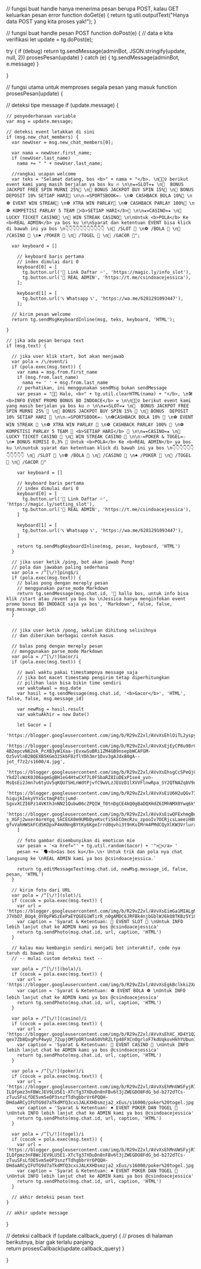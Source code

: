 // fungsi buat handle hanya menerima pesan berupa POST, kalau GET keluarkan pesan error
function doGet(e) {
  return tg.util.outputText("Hanya data POST yang kita proses yak!");
}

// fungsi buat handle pesan POST
function doPost(e) {
  // data e kita verifikasi
  let update = tg.doPost(e);

  try {
    if (debug) return tg.sendMessage(adminBot, JSON.stringify(update, null, 2))
    prosesPesan(update)
  } catch (e) {
    tg.sendMessage(adminBot, e.message)
  }

}

// fungsi utama untuk memproses segala pesan yang masuk
function prosesPesan(update) {

  // deteksi tipe message
  if (update.message) {

    // penyederhanaan variable
    var msg = update.message;

    // deteksi event letakkan di sini
    if (msg.new_chat_members) {
      var newUser = msg.new_chat_members[0];

      var nama = newUser.first_name;
      if (newUser.last_name)
        nama += " " + newUser.last_name;

      //rangkai ucapan welcome
      var teks = "Selamat datang, bos <b>" + nama + "</b>. \n💁🏻‍♀️ berikut event kami yang masih berjalan ya bos ku 🔥 \n\n★=SLOT=★ \n🎰	BONUS JACKPOT FREE SPIN MURNI 25%🚨 \n🎰 BONUS JACKPOT BUY SPIN 15%🚨 \n🎰 BONUS  DEPOSIT 10% SETIAP HARI🚨 \n\n☆=SPORTSBOOK=☆ \n⚽ CASHBACK BOLA 10%🚨 \n⚽ EVENT WIN STREAK🚨 \n⚽ XTRA WIN PARLAY🚨 \n⚽ CASHBACK PARLAY 100%🚨 \n⚽ KOMPETISI PARLAY 5 TEAM 🚨<b>SETIAP HARI</b>🚨 \n\n★=CASINO=★ \n🎲 LUCKY TICKET CASINO🚨 \n🎲 WIN STREAK CASINO🚨 \n\nUntuk <b>POLA</b> Ke <b>REAL ADMIN</b> ya bos ku \n\nSyarat dan ketentuan EVENT bisa klick di bawah ini ya bos \n👇👇👇👇👇👇👇👇👇👇👇 \n🎰 /SLOT 🚨 \n⚽ /BOLA 🚨 \n🎲 /CASINO 🚨 \n♠ /POKER 🚨 \n🎱 /TOGEL 🚨 \n🚨 /GACOR 📢";

      var keyboard = []

        // keyboard baris pertama
        // index dimulai dari 0
        keyboard[0] = [
          tg.button.url('💯 Link Daftar 💦', 'https://magic.ly/info_slot'),
          tg.button.url('👥 REAL ADMIN', 'https://t.me/csindoacejessica'),
        ];

        keyboard[1] = [
          tg.button.url('📞 Whatsapp 📞', 'https://wa.me/6281291093447'),
        ];

      // kirim pesan welcome
      return tg.sendMsgKeyboardInline(msg, teks, keyboard, 'HTML');
      
    }

    // jika ada pesan berupa text
    if (msg.text) {

      // jika user klik start, bot akan menjawab
      var pola = /\/event/i
      if (pola.exec(msg.text)) {
        var nama = msg.from.first_name
        if (msg.from.last_name)
          nama += ' ' + msg.from.last_name
        // perhatikan, ini menggunakan sendMsg bukan sendMessage
        var pesan = "🙋🏽 Halo, <b>" + tg.util.clearHTML(nama) + "</b>, \n🛠 <b>INFO EVENT PROMO BONUS BO INDOACE</b> ⚒ \n\n💁🏻‍♀️ berikut event kami yang masih berjalan ya bos ku 🔥 \n\n★=SLOT=★ \n🎰	BONUS JACKPOT FREE SPIN MURNI 25% 🚨 \n🎰 BONUS JACKPOT BUY SPIN 15% 🚨 \n🎰 BONUS  DEPOSIT 10% SETIAP HARI 🚨 \n\n☆=SPORTSBOOK=☆ \n⚽CASHBACK BOLA 10% 🚨 \n⚽ EVENT WIN STREAK 🚨 \n⚽ XTRA WIN PARLAY 🚨 \n⚽ CASHBACK PARLAY 100% 🚨 \n⚽ KOMPETISI PARLAY 5 TEAM 🚨 <b>SETIAP HARI</b> 🚨 \n\n★=CASINO=★ \n🎲 LUCKY TICKET CASINO 🚨 \n🎲 WIN STREAK CASINO 🚨 \n\n☆=POKER & TOGEL=☆ \n♠ BONUS KOMISI 0,3% 🚨 Untuk <b>POLA</b> Ke <b>REAL ADMIN</b> ya bos ku \n\nuntuk syarat dan ketentuan klick di bawah ini ya bos \n👇👇👇👇👇👇👇👇👇👇👇 \n🎰 /SLOT 🚨 \n⚽ /BOLA 🚨 \n🎲 /CASINO 🚨 \n♠ /POKER 🚨 \n🎱 /TOGEL 🚨 \n🚨 /GACOR 📢"

        var keyboard = []

        // keyboard baris pertama
        // index dimulai dari 0
        keyboard[0] = [
          tg.button.url('💯 Link Daftar 💦', 'https://magic.ly/setting_slot'),
          tg.button.url('👥 REAL ADMIN', 'https://t.me/csindoacejessica'),
        ]

        keyboard[1] = [
          tg.button.url('📞 Whatsapp 📞', 'https://wa.me/6281291093447'),
        ]

        return tg.sendMsgKeyboardInline(msg, pesan, keyboard, 'HTML')
      }

      // jika user ketik /ping, bot akan jawab Pong!
      // pola dan jawaban paling sederhana
      var pola = /^[\/!]ping$/i
      if (pola.exec(msg.text)) {
        // balas pong dengan mereply pesan
        // menggunakan parse_mode Markdown
        return tg.sendMessage(msg.chat.id, '🏓 hallo bos, untuk info bisa klik /start atau /event ya bos ku \nJessica hanya menginfokan event promo bonus BO INODACE saja ya bos', 'Markdown', false, false, msg.message_id)
      }


      // jika user ketik /pong, sekalian dihitung selisihnya
      // dan diberikan berbagai contoh kasus

      // balas pong dengan mereply pesan
      // menggunakan parse_mode Markdown
      var pola = /^[\/!]Gacor/i
      if (pola.exec(msg.text)) {

        // awal waktu pakai timestampnya message saja
        // jika bot macet timestamp pengirim tetap diperhitungkan
        // pilihan lain bisa bikin time sendiri
        var waktuAwal = msg.date
        var hasil = tg.sendMessage(msg.chat.id, '<b>Gacor</b>', 'HTML', false, false, msg.message_id)

        var newMsg = hasil.result
        var waktuAkhir = new Date()

        let Gacor = [
          'https://blogger.googleusercontent.com/img/b/R29vZ2xl/AVvXsEhlOiTL2yspyBIOtKK7ehb3qg3GmvvTBbv1_i2hCODG52nGYNKSGCU_YTJDY655b47AjMCdJzzEQQBxxk5cgyUWrhMiOrSRrozmrrYpze0pR514ddtZ0tWjftawPtRGG6BgV6Yg4o77ooFzxuESjBm483emQ02tDQIo6K6xTLuX6Df7JIda0EYpXZuK/s1600/3.jpg',
          'https://blogger.googleusercontent.com/img/b/R29vZ2xl/AVvXsEjEyCP8u98rCK8bXS9jfHGyRKJLO_NWRc5H8mJVxT1_zVuk6iQ_tsnGFNIn6_pe3XIo57PGPJL-4B2epcvN62ok_PcXB3yW1Xaa-jEvxwSuBRi1ZM4GB9nsepbWCAFGM-Oz5vVlnB2BQEXB5KGm32SkbF8zflYDh3mr1Dxv3gAJdxB0gA--jot_f7z2/s1600/4.jpg',
          'https://blogger.googleusercontent.com/img/b/R29vZ2xl/AVvXsEhsgCcSPeQj0_Go5Uj0-Ykd2lvWzK0J06agmSgBH1eG4HtwCXf7L0FSbaRZ8IuDExP1se4_yvn-MsQsEi2Jmn7v6tyUv5qKQU7SHLnWdtPjvfC9wVLzJEUzD1lXVVFlnwRpa_SY2QTNAZqbV9uiCdJjhgPEeLFrdeKgqSULwnGerDU5h2HVBIBggmPT/s1600/5.jpg',
          'https://blogger.googleusercontent.com/img/b/R29vZ2xl/AVvXsEiU6H2uQGv7IqwcaMJRJGBhWPbqm1-hiqujkIekyVYxSctmqP4tcjumd-SgxvXCZI6Pz14VKthJnNN21Qubw06cZPQIW_T0tnDgCE4kQ0gBaDQXHdZ6IMhNMX0Ywq6kYpOgenZ5KdWTWY5Cz1p71ApITGthp7_c0oj0q_f5skRSatksjJNMj_mxf4S5/s1600/slot1.jpg',
          'https://blogger.googleusercontent.com/img/b/R29vZ2xl/AVvXsEiwQFExhmgBo5b4d8DtpxCNhXFc0E-s_XGFj2wxerAormYgq_SkCEGX0m9UMbDyeKvcfiSkECOmcRzu_zpooIv7OCRjcsLaeeiH8OrhGKcZ1TaLQI-gfvVahHWSkFCd5KDpxP4mXNngBYtKy6KgeIrrd0qvhi3t9nKuIMrm4PMdCQyXlKW3Vrlurxa6/s1600/slot2.jpg'
        ]

        // foto gambar disembunyikan di emoticon mie
        var pesan = '<a href="' + tg.util.random(Gacor) + '">🚨</a> '
        pesan += `🗣<b>Gas bos ku</b>.\n⚡ Untuk trik dan pola nya chat langsung ke \nREAL ADMIN kami ya bos @csindoacejessica.`

        return tg.editMessageText(msg.chat.id, newMsg.message_id, false, pesan, 'HTML')
      }

      // kirim foto dari URL
      var pola = /^[\/!](slot)/i
      if (cocok = pola.exec(msg.text)) {
        var url = 'https://blogger.googleusercontent.com/img/b/R29vZ2xl/AVvXsEimGa1MIALgN6oyfwpdyFDWBryNuoAmGzOGtUXx8EQEKwbVT_p6VOb1QDutWu0RBBTXhb2vxNyVBH7tcDzHwXQUkT2wM8-J7VbO7_BUg4_OY0pFWSzEePaEYQGEG1WTirR_n0gAMDC6JRFBk4njbGblWJ6kO8TKBz5YiQ6av3WV_jyOlDae5V6_irF0/s1200/s&amp;k%20slot.jpg'
        var caption = 'Syarat & Ketentuan: 🎰 EVENT SLOT 🎰 \nUntuk INFO lebih lanjut chat ke ADMIN kami ya bos @csindoacejessica'
        return tg.sendPhoto(msg.chat.id, url, caption, 'HTML')
      }

      // kalau mau kembangin sendiri menjadi bot interaktif, code nya taruh di bawah ini
      // -- mulai custom deteksi text --

      var pola = /^[\/!](bola)/i
      if (cocok = pola.exec(msg.text)) {
        var url = 'https://blogger.googleusercontent.com/img/b/R29vZ2xl/AVvXsEgkBclkki2Xq0ujuUt_fNMHBdIP5S2yuQPhg68j6PuFOCMMmpdf7FXK6UPvJSFlcbER1mdgwTaaKsB3uqRHTuiEazhDsMiZum5dTWc0L3UR_WWxP76Pie2mXOQvDjHPG8clwyFc55tVnXq36tZoHxCELQrl42MJpLe0RJXqiL9dvp52AIkCjAO7PVAI/s16000/BOLA.jpg'
        var caption = 'Syarat & Ketentuan: ⚽ EVENT BOLA ⚽ \nUntuk INFO lebih lanjut chat ke ADMIN kami ya bos @csindoacejessica'
        return tg.sendPhoto(msg.chat.id, url, caption, 'HTML')
      }

      var pola = /^[\/!](casino)/i
      if (cocok = pola.exec(msg.text)) {
        var url = 'https://blogger.googleusercontent.com/img/b/R29vZ2xl/AVvXsEhXC_XD4Y1Q2MdT49UwAQWR9BuhWchofTR3yEuwe6_2mBDJCxW9O71dBvp8wuxSNnG9VmUCn69MOycKnf8WIH-qex7Zb8QxgPsP4wyU_7ZupjOM7pOR7onAS0VhRZLfp48FXCnOgrloF7kdUqkovHkhYUbun1GROmSI5yFjcks_s0zDqui8ewv50chY/s16000/casino2.jpg'
        var caption = 'Syarat & Ketentuan: 🎲 EVENT CASINO 🎲 \nUntuk INFO lebih lanjut chat ke ADMIN kami ya bos @csindoacejessica'
        return tg.sendPhoto(msg.chat.id, url, caption, 'HTML')
      }

      var pola = /^[\/!](poker)/i
      if (cocok = pola.exec(msg.text)) {
        var url = 'https://blogger.googleusercontent.com/img/b/R29vZ2xl/AVvXsEhMnUWSFyjR7hKM4xY0MoXgiKhFdD6rufOSK-ILQfpmz3nFBWcJEV9LU5E1-XTcTg37XDuDn8nFBv6t3jZWEGDO8FdG_bd-b272dTCs-zTuuSFsLfDE5vm5eOP3snzfTdhgbbrVr6PQQH-DHdaARCyIFUTG9d7aTkdMfQ3cxsJALKXHDsmzja2_xEus/s16000/poker%20togel.jpg'
        var caption = 'Syarat & Ketentuan: ♠ EVENT POKER DAN TOGEL 🎱 \nUntuk INFO lebih lanjut chat ke ADMIN kami ya bos @csindoacejessica'
        return tg.sendPhoto(msg.chat.id, url, caption, 'HTML')
      }

      var pola = /^[\/!](togel)/i
      if (cocok = pola.exec(msg.text)) {
        var url = 'https://blogger.googleusercontent.com/img/b/R29vZ2xl/AVvXsEhMnUWSFyjR7hKM4xY0MoXgiKhFdD6rufOSK-ILQfpmz3nFBWcJEV9LU5E1-XTcTg37XDuDn8nFBv6t3jZWEGDO8FdG_bd-b272dTCs-zTuuSFsLfDE5vm5eOP3snzfTdhgbbrVr6PQQH-DHdaARCyIFUTG9d7aTkdMfQ3cxsJALKXHDsmzja2_xEus/s16000/poker%20togel.jpg'
        var caption = 'Syarat & Ketentuan: ♠ EVENT POKER DAN TOGEL 🎱 \nUntuk INFO lebih lanjut chat ke ADMIN kami ya bos @csindoacejessica'
        return tg.sendPhoto(msg.chat.id, url, caption, 'HTML')
      }

      // akhir deteksi pesan text
    }

    // akhir update message
  }

  // deteksi callback
  if (update.callback_query) {
    // proses di halaman berikutnya, biar gak terlalu panjang     
    return prosesCallback(update.callback_query)
  }

}
